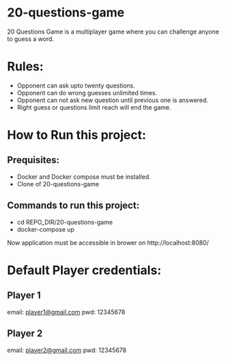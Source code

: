 # 20-questions-game
20 Questions Game is a multiplayer game where you can challenge anyone to guess a word.

# Rules:
- Opponent can ask upto twenty questions.
- Opponent can do wrong guesses unlimited times.
- Opponent can not ask new question until previous one is answered.
- Right guess or questions limit reach will end the game.

# How to Run this project:
## Prequisites:
- Docker and Docker compose must be installed.
- Clone of 20-questions-game

## Commands to run this project:
- cd REPO_DIR/20-questions-game
- docker-compose up

Now application must be accessible in brower on http://localhost:8080/

# Default Player credentials:
## Player 1
email: player1@gmail.com
pwd: 12345678

## Player 2
email: player2@gmail.com
pwd: 12345678
